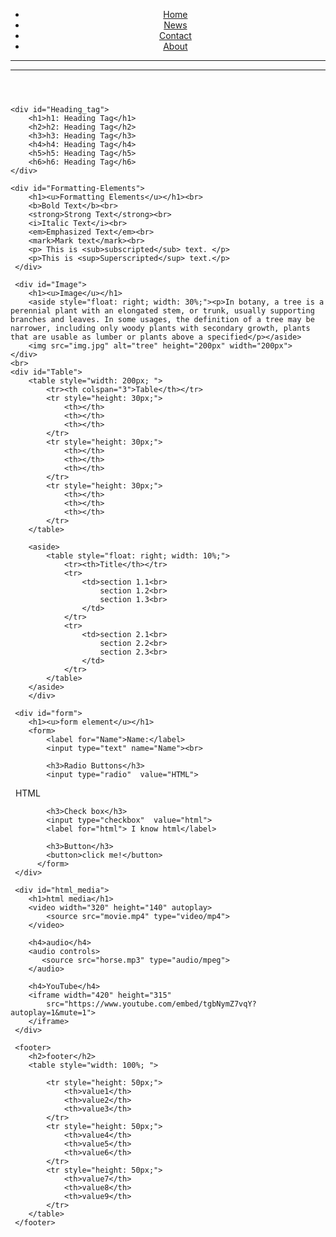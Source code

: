 <!DOCTYPE html>
<html lang="en">
<head>
    <meta charset="UTF-8">
    <meta name="viewport" content="width=device-width, initial-scale=1.0">
    <title>Document</title>
    <style>
        table,th,td{
        border: 1px solid black;
      }
      </style>
</head>
<body>
    <header> 
        <ul>
            <li><a href="#home">Home</a></li>
            <li><a href="#news">News</a></li>
            <li><a href="#contact">Contact</a></li>
            <li><a href="#about">About</a></li>
      </ul>
      <hr>
      <hr>
    </header>
   
    <div id="Heading_tag">
        <h1>h1: Heading Tag</h1>
        <h2>h2: Heading Tag</h2>
        <h3>h3: Heading Tag</h3>
        <h4>h4: Heading Tag</h4>
        <h5>h5: Heading Tag</h5>
        <h6>h6: Heading Tag</h6>
    </div>
      
    <div id="Formatting-Elements">
        <h1><u>Formatting Elements</u></h1><br>
        <b>Bold Text</b><br>
        <strong>Strong Text</strong><br>
        <i>Italic Text</i><br>
        <em>Emphasized Text</em><br>
        <mark>Mark text</mark><br>
        <p> This is <sub>subscripted</sub> text. </p>
        <p>This is <sup>Superscripted</sup> text.</p>
     </div>

     <div id="Image">
        <h1><u>Image</u></h1>
        <aside style="float: right; width: 30%;"><p>In botany, a tree is a perennial plant with an elongated stem, or trunk, usually supporting branches and leaves. In some usages, the definition of a tree may be narrower, including only woody plants with secondary growth, plants that are usable as lumber or plants above a specified</p></aside>
        <img src="img.jpg" alt="tree" height="200px" width="200px">
    </div>
    <br>
    <div id="Table">
        <table style="width: 200px; ">
            <tr><th colspan="3">Table</th></tr>
            <tr style="height: 30px;">
                <th></th>
                <th></th>
                <th></th>
            </tr>
            <tr style="height: 30px;">
                <th></th>
                <th></th>
                <th></th>
            </tr>
            <tr style="height: 30px;">
                <th></th>
                <th></th>
                <th></th>
            </tr>
        </table>
        
        <aside>
            <table style="float: right; width: 10%;">
                <tr><th>Title</th></tr>
                <tr>
                    <td>section 1.1<br>
                        section 1.2<br>
                        section 1.3<br>
                    </td>
                </tr>
                <tr>
                    <td>section 2.1<br>
                        section 2.2<br>
                        section 2.3<br>
                    </td>
                </tr>
            </table>
        </aside>
        </div>

     <div id="form">
        <h1><u>form element</u></h1>
        <form>
            <label for="Name">Name:</label>
            <input type="text" name="Name"><br>

            <h3>Radio Buttons</h3>
            <input type="radio"  value="HTML">
            <label for="html">HTML</label><br>

            <h3>Check box</h3>
            <input type="checkbox"  value="html">
            <label for="html"> I know html</label>

            <h3>Button</h3>
            <button>click me!</button>
          </form>
     </div>

     <div id="html_media">
        <h1>html media</h1>
        <video width="320" height="140" autoplay>
            <source src="movie.mp4" type="video/mp4">
        </video>

        <h4>audio</h4>
        <audio controls>
           <source src="horse.mp3" type="audio/mpeg">
        </audio>

        <h4>YouTube</h4>
        <iframe width="420" height="315"
            src="https://www.youtube.com/embed/tgbNymZ7vqY?autoplay=1&mute=1">
        </iframe>
     </div>

     <footer>
        <h2>footer</h2>
        <table style="width: 100%; ">
            
            <tr style="height: 50px;">
                <th>value1</th>
                <th>value2</th>
                <th>value3</th>
            </tr>
            <tr style="height: 50px;">
                <th>value4</th>
                <th>value5</th>
                <th>value6</th>
            </tr>
            <tr style="height: 50px;">
                <th>value7</th>
                <th>value8</th>
                <th>value9</th>
            </tr>
        </table>
     </footer>
</body>
</html>

